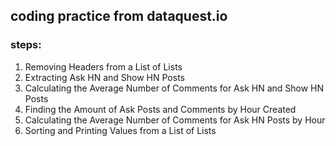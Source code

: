 ## coding practice from dataquest.io
### steps:
1. Removing Headers from a List of Lists
2. Extracting Ask HN and Show HN Posts
3. Calculating the Average Number of Comments for Ask HN and Show HN Posts
4. Finding the Amount of Ask Posts and Comments by Hour Created
5. Calculating the Average Number of Comments for Ask HN Posts by Hour
6. Sorting and Printing Values from a List of Lists

